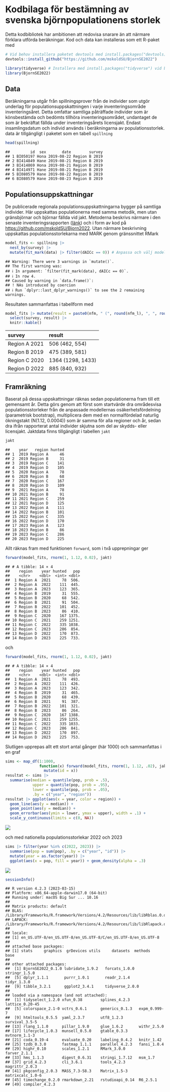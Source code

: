 Kodbilaga för bestämning av svenska björnpopulationens storlek
================

Detta kodbibliotek har ambitionen att redovisa snarare än att närmare
förklara utförda beräkningar. Kod och data kan installeras som ett
R-paket med

``` r
# Vid behov installera paketet devtools med install.packages("devtools)
devtools::install_github("https://github.com/mskoldSU/BjornSE2022")
```

``` r
library(tidyverse) # Installera med install.packages("tidyverse") vid behov
library(BjornSE2022)
```

## Data

Beräkningarna utgår från spillningsprover från de individer som utgör
underlag för populationsuppskattningen i varje inventeringsområde
inventeringsåret. Detta omfattar samtliga påträffade individer som är
könsbestämda och bedömts tillhöra inventeringsområdet, undantaget de som
är bekräftat fällda under inventeringsårets licensjakt. Endast
insamlingsdatum och individ används i beräkningarna av
populationsstorlek. data är tillgängligt i paketet som en tabell
`spillning`

``` r
head(spillning)
```

    ##         id  sex       date        survey
    ## 1 BI050197 Hona 2019-08-22 Region B 2019
    ## 2 BI414849 Hane 2019-08-21 Region B 2019
    ## 3 BI414869 Hona 2019-08-21 Region B 2019
    ## 4 BI414971 Hane 2019-08-21 Region B 2019
    ## 5 BI080579 Hane 2019-08-22 Region B 2019
    ## 6 BI080579 Hane 2019-08-23 Region B 2019

## Populationsuppskattningar

De publicerade regionala populationsuppskattningarna bygger på samtliga
individer. Här uppskattas populationerna med samma metodik, men utan
gränsbjörnar och björnar fällda vid jakt. Metoderna beskrivs närmare i
den senaste inventeringsrapporten
([länk](http://www.diva-portal.org/smash/get/diva2:1786619/FULLTEXT01.pdf))
och i form av kod på <https://github.com/mskoldSU/Bjorn2022>. Utan
närmare beskrivning uppskattas populationsstorlekarna med MARK genom
gränssnittet RMark

``` r
model_fits <- spillning |> 
  nest_by(survey) |> 
  mutate(fit_mark(data) |> filter(dAICc == 0)) # Anpassa och välj modell med lägst AICc
```

    ## Warning: There were 3 warnings in `mutate()`.
    ## The first warning was:
    ## ℹ In argument: `filter(fit_mark(data), dAICc == 0)`.
    ## ℹ In row 4.
    ## Caused by warning in `data.frame()`:
    ## ! NAs introduced by coercion
    ## ℹ Run `dplyr::last_dplyr_warnings()` to see the 2 remaining warnings.

Resultaten sammanfattas i tabellform med

``` r
model_fits |> mutate(result = paste0(nfm, " (", round(nfm_l), ", ", round(nfm_u), ")")) |> 
  select(survey, result) |> 
  knitr::kable()
```

| survey        | result            |
|:--------------|:------------------|
| Region A 2021 | 506 (462, 554)    |
| Region B 2019 | 475 (389, 581)    |
| Region C 2020 | 1364 (1298, 1433) |
| Region D 2022 | 885 (840, 932)    |

## Framräkning

Baserat på dessa uppskattningar räknas sedan populationerna fram till
ett gemensamt år. Detta görs genom att först som startvärde dra
områdesvisa populationsstorleker från de anpassade modellernas
osäkerhetsfördelning (parametrisk bootstrap), multiplicera dem med en
normalfördelad naturlig ökningstakt (N(1.12, 0.0004)) som är samma för
alla regioner och år, sedan dra ifrån rapporterat antal individer
skjutna som del av skydds- eller licensjakt. Jaktdata finns tillgängligt
i tabellen `jakt`

``` r
jakt
```

    ##    year   region hunted
    ## 1  2019 Region A     46
    ## 2  2019 Region B     31
    ## 3  2019 Region C    141
    ## 4  2019 Region D    105
    ## 5  2020 Region A     78
    ## 6  2020 Region B     68
    ## 7  2020 Region C    167
    ## 8  2020 Region D    109
    ## 9  2021 Region A     78
    ## 10 2021 Region B     91
    ## 11 2021 Region C    259
    ## 12 2021 Region D    125
    ## 13 2022 Region A    111
    ## 14 2022 Region B    101
    ## 15 2022 Region C    335
    ## 16 2022 Region D    170
    ## 17 2023 Region A    123
    ## 18 2023 Region B     86
    ## 19 2023 Region C    286
    ## 20 2023 Region D    225

Allt räknas fram med funktionen `forward`, som i två upprepningar ger

``` r
forward(model_fits, rnorm(1, 1.12, 0.02), jakt)
```

    ## # A tibble: 14 × 4
    ##    region    year hunted   pop
    ##    <chr>    <dbl>  <int> <dbl>
    ##  1 Region A  2021     78  506.
    ##  2 Region A  2022    111  445.
    ##  3 Region A  2023    123  365.
    ##  4 Region B  2019     31  555.
    ##  5 Region B  2020     68  542.
    ##  6 Region B  2021     91  504.
    ##  7 Region B  2022    101  452.
    ##  8 Region B  2023     86  410.
    ##  9 Region C  2020    167 1375.
    ## 10 Region C  2021    259 1251.
    ## 11 Region C  2022    335 1038.
    ## 12 Region C  2023    286  854.
    ## 13 Region D  2022    170  873.
    ## 14 Region D  2023    225  733.

och

``` r
forward(model_fits, rnorm(1, 1.12, 0.02), jakt)
```

    ## # A tibble: 14 × 4
    ##    region    year hunted   pop
    ##    <chr>    <dbl>  <int> <dbl>
    ##  1 Region A  2021     78  493.
    ##  2 Region A  2022    111  426.
    ##  3 Region A  2023    123  342.
    ##  4 Region B  2019     31  465.
    ##  5 Region B  2020     68  439.
    ##  6 Region B  2021     91  387.
    ##  7 Region B  2022    101  321.
    ##  8 Region B  2023     86  264.
    ##  9 Region C  2020    167 1388.
    ## 10 Region C  2021    259 1255.
    ## 11 Region C  2022    335 1033.
    ## 12 Region C  2023    286  841.
    ## 13 Region D  2022    170  897.
    ## 14 Region D  2023    225  753.

Slutligen upprepas allt ett stort antal gånger (här 1000) och
sammanfattas i en graf

``` r
sims <- map_df(1:1000, 
               function(x) forward(model_fits, rnorm(1, 1.12, .02), jakt) |>
                 mutate(id = x))
resultat <- sims |> 
  summarise(median = quantile(pop, prob = .5),
            upper = quantile(pop, prob = .95),
            lower = quantile(pop, prob = .05),
            .by = c("year", "region"))
resultat |> ggplot(aes(x = year, color = region)) +
  geom_line(aes(y = median)) + 
  geom_point(aes(y = median)) +
  geom_errorbar(aes(ymin = lower, ymax = upper), width = .1) +
  scale_y_continuous(limits = c(0, NA))
```

![](readme_files/figure-gfm/unnamed-chunk-9-1.png)<!-- -->

och med nationella populationsstorlekar 2022 och 2023

``` r
sims |> filter(year %in% c(2022, 2023)) |> 
  summarise(pop = sum(pop), .by = c("year", "id")) |> 
  mutate(year = as.factor(year)) |> 
  ggplot(aes(x = pop, fill = year)) + geom_density(alpha = .3)
```

![](readme_files/figure-gfm/unnamed-chunk-10-1.png)<!-- -->

``` r
sessionInfo()
```

    ## R version 4.2.3 (2023-03-15)
    ## Platform: x86_64-apple-darwin17.0 (64-bit)
    ## Running under: macOS Big Sur ... 10.16
    ## 
    ## Matrix products: default
    ## BLAS:   /Library/Frameworks/R.framework/Versions/4.2/Resources/lib/libRblas.0.dylib
    ## LAPACK: /Library/Frameworks/R.framework/Versions/4.2/Resources/lib/libRlapack.dylib
    ## 
    ## locale:
    ## [1] en_US.UTF-8/en_US.UTF-8/en_US.UTF-8/C/en_US.UTF-8/en_US.UTF-8
    ## 
    ## attached base packages:
    ## [1] stats     graphics  grDevices utils     datasets  methods   base     
    ## 
    ## other attached packages:
    ##  [1] BjornSE2022_0.1.0 lubridate_1.9.2   forcats_1.0.0     stringr_1.5.0    
    ##  [5] dplyr_1.1.1       purrr_1.0.1       readr_2.1.4       tidyr_1.3.0      
    ##  [9] tibble_3.2.1      ggplot2_3.4.1     tidyverse_2.0.0  
    ## 
    ## loaded via a namespace (and not attached):
    ##  [1] tidyselect_1.2.0 xfun_0.38        splines_4.2.3    lattice_0.20-45 
    ##  [5] colorspace_2.1-0 vctrs_0.6.1      generics_0.1.3   expm_0.999-7    
    ##  [9] htmltools_0.5.5  yaml_2.3.7       utf8_1.2.3       survival_3.5-5  
    ## [13] rlang_1.1.0      pillar_1.9.0     glue_1.6.2       withr_2.5.0     
    ## [17] lifecycle_1.0.3  munsell_0.5.0    gtable_0.3.3     mvtnorm_1.1-3   
    ## [21] coda_0.19-4      evaluate_0.20    labeling_0.4.2   knitr_1.42      
    ## [25] tzdb_0.3.0       fastmap_1.1.1    parallel_4.2.3   fansi_1.0.4     
    ## [29] highr_0.10       scales_1.2.1     RMark_3.0.0      farver_2.1.1    
    ## [33] hms_1.1.3        digest_0.6.31    stringi_1.7.12   msm_1.7         
    ## [37] grid_4.2.3       cli_3.6.1        tools_4.2.3      magrittr_2.0.3  
    ## [41] pkgconfig_2.0.3  MASS_7.3-58.3    Matrix_1.5-3     matrixcalc_1.0-6
    ## [45] timechange_0.2.0 rmarkdown_2.21   rstudioapi_0.14  R6_2.5.1        
    ## [49] compiler_4.2.3
